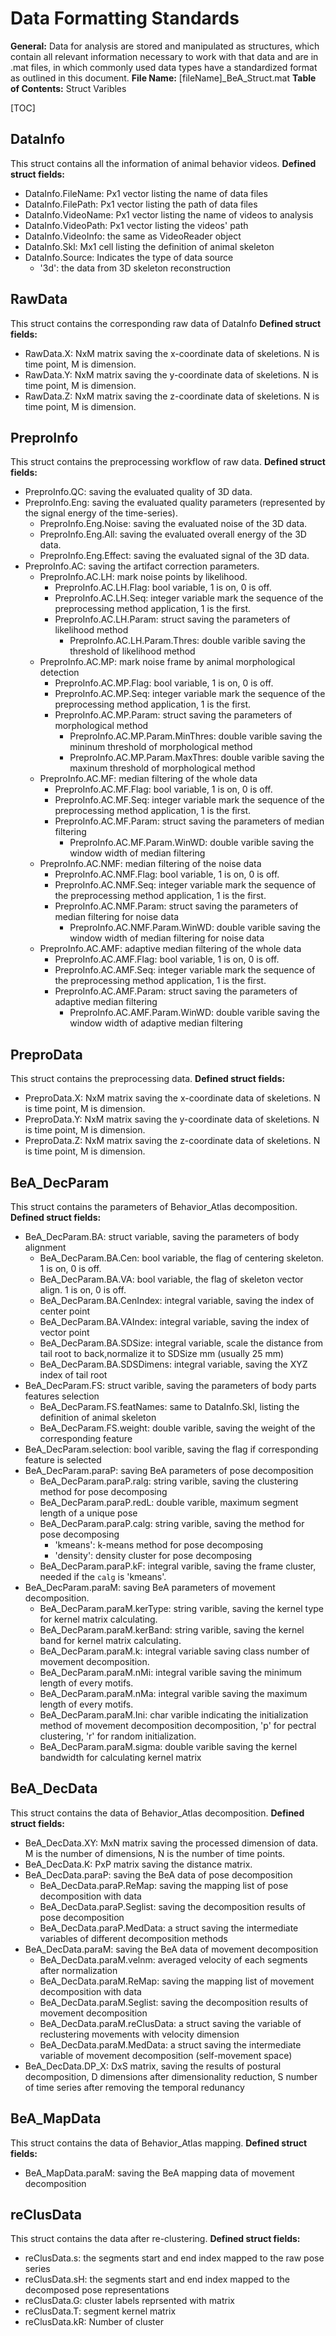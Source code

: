 # Data Formatting Standards
**General:** Data for analysis are stored and manipulated as structures, which contain all relevant information necessary to work with that data and are in .mat files, in which commonly used data types have a standardized format as outlined in this document.
**File Name:** [fileName]_BeA_Struct.mat
**Table of Contents:** Struct Varibles

[TOC]

## DataInfo
This struct contains all the information of animal behavior videos.
**Defined struct fields:**
* DataInfo.FileName: Px1 vector listing the name of data files
* DataInfo.FilePath: Px1 vector listing the path of data files
* DataInfo.VideoName: Px1 vector listing the name of videos to analysis
* DataInfo.VideoPath: Px1 vector listing the videos' path
* DataInfo.VideoInfo: the same as VideoReader object
* DataInfo.Skl: Mx1 cell listing the definition of animal skeleton
* DataInfo.Source: Indicates the type of data source
  * '3d': the data from 3D skeleton reconstruction


## RawData
This struct contains the corresponding raw data of DataInfo
**Defined struct fields:**
* RawData.X: NxM matrix saving the x-coordinate data of skeletions. N is time point, M is dimension.
* RawData.Y: NxM matrix saving the y-coordinate data of skeletions. N is time point, M is dimension.
* RawData.Z: NxM matrix saving the z-coordinate data of skeletions. N is time point, M is dimension.

## PreproInfo
This struct contains the preprocessing workflow of raw data.
**Defined struct fields:**
* PreproInfo.QC: saving the evaluated quality of 3D data.
* PreproInfo.Eng: saving the evaluated quality parameters (represented by the signal energy of the time-series).
  * PreproInfo.Eng.Noise: saving the evaluated noise of the 3D data.
  * PreproInfo.Eng.All: saving the evaluated overall energy of the 3D data.
  * PreproInfo.Eng.Effect: saving the evaluated signal of the 3D data.
* PreproInfo.AC: saving the artifact correction parameters.
  * PreproInfo.AC.LH: mark noise points by likelihood.
    * PreproInfo.AC.LH.Flag: bool variable, 1 is on, 0 is off.
    * PreproInfo.AC.LH.Seq: integer variable mark the sequence of the preprocessing method application, 1 is the first.
    * PreproInfo.AC.LH.Param: struct saving the parameters of likelihood method
      * PreproInfo.AC.LH.Param.Thres: double varible saving the threshold of likelihood method
  * PreproInfo.AC.MP: mark noise frame by animal morphological detection
    * PreproInfo.AC.MP.Flag: bool variable, 1 is on, 0 is off.
    * PreproInfo.AC.MP.Seq: integer variable mark the sequence of the preprocessing method application, 1 is the first.
    * PreproInfo.AC.MP.Param: struct saving the parameters of morphological method
      * PreproInfo.AC.MP.Param.MinThres: double varible saving the mininum threshold of morphological method
      * PreproInfo.AC.MP.Param.MaxThres: double varible saving the maxinum threshold of morphological method
  * PreproInfo.AC.MF: median filtering of the whole data
    * PreproInfo.AC.MF.Flag: bool variable, 1 is on, 0 is off.
    * PreproInfo.AC.MF.Seq: integer variable mark the sequence of the preprocessing method application, 1 is the first.
    * PreproInfo.AC.MF.Param:  struct saving the parameters of median filtering
      * PreproInfo.AC.MF.Param.WinWD: double varible saving the window width of median filtering
  * PreproInfo.AC.NMF: median filtering of the noise data
    * PreproInfo.AC.NMF.Flag: bool variable, 1 is on, 0 is off.
    * PreproInfo.AC.NMF.Seq: integer variable mark the sequence of the preprocessing method application, 1 is the first.
    * PreproInfo.AC.NMF.Param:  struct saving the parameters of median filtering for noise data
      * PreproInfo.AC.NMF.Param.WinWD: double varible saving the window width of median filtering for noise data
  * PreproInfo.AC.AMF: adaptive median filtering of the whole data
    * PreproInfo.AC.AMF.Flag: bool variable, 1 is on, 0 is off.
    * PreproInfo.AC.AMF.Seq: integer variable mark the sequence of the preprocessing method application, 1 is the first.
    * PreproInfo.AC.AMF.Param:  struct saving the parameters of adaptive median filtering
      * PreproInfo.AC.AMF.Param.WinWD: double varible saving the window width of adaptive median filtering


## PreproData
This struct contains the preprocessing data.
**Defined struct fields:**
* PreproData.X: NxM matrix saving the x-coordinate data of skeletions. N is time point, M is dimension.
* PreproData.Y: NxM matrix saving the y-coordinate data of skeletions. N is time point, M is dimension.
* PreproData.Z: NxM matrix saving the z-coordinate data of skeletions. N is time point, M is dimension.

## BeA_DecParam
This struct contains the parameters of Behavior_Atlas decomposition.
**Defined struct fields:**
* BeA_DecParam.BA: struct variable, saving the parameters of body alignment
  * BeA_DecParam.BA.Cen: bool variable, the flag of centering skeleton. 1 is on, 0 is off.
  * BeA_DecParam.BA.VA: bool variable, the flag of skeleton vector align. 1 is on, 0 is off.
  * BeA_DecParam.BA.CenIndex: integral variable, saving the index of center point
  * BeA_DecParam.BA.VAIndex: integral variable, saving the index of vector point
  * BeA_DecParam.BA.SDSize: integral variable, scale the distance from tail root to back,normalize it to SDSize mm (usually 25 mm)
  * BeA_DecParam.BA.SDSDimens: integral variable, saving the XYZ index of tail root
* BeA_DecParam.FS: struct varible, saving the parameters of body parts features selection
  * BeA_DecParam.FS.featNames: same to DataInfo.Skl, listing the definition of animal skeleton
  * BeA_DecParam.FS.weight: double varible, saving the weight of the corresponding feature
* BeA_DecParam.selection: bool varible, saving the flag if corresponding feature is selected
* BeA_DecParam.paraP: saving BeA parameters of pose decomposition
  * BeA_DecParam.paraP.ralg: string varible, saving the clustering method for pose decomposing
  * BeA_DecParam.paraP.redL: double varible, maximum segment length of a unique pose
  * BeA_DecParam.paraP.calg: string varible, saving the method for pose decomposing
    * 'kmeans': k-means method for pose decomposing
    * 'density': density cluster for pose decomposing
  * BeA_DecParam.paraP.kF: integral varible, saving the frame cluster, needed if the `calg` is 'kmeans'. 
* BeA_DecParam.paraM: saving BeA parameters of movement decomposition.
  *  BeA_DecParam.paraM.kerType: string varible, saving the kernel type for  kernel matrix calculating.
  *  BeA_DecParam.paraM.kerBand:  string varible, saving the kernel band for  kernel matrix calculating.
  *  BeA_DecParam.paraM.k: integral variable saving class number of movement decomposition.
  *  BeA_DecParam.paraM.nMi: integral varible saving the minimum length of every motifs.
  *  BeA_DecParam.paraM.nMa: integral varible saving the maximum length of every motifs.
  *  BeA_DecParam.paraM.Ini: char varible indicating the initialization method of movement decomposition decomposition, 'p' for pectral clustering, 'r' for random initialization.
  *  BeA_DecParam.paraM.sigma: double varible saving the kernel bandwidth for calculating kernel matrix


## BeA_DecData
This struct contains the data of Behavior_Atlas decomposition.
**Defined struct fields:**
* BeA_DecData.XY: MxN matrix saving the processed dimension of data. M is the number of dimensions, N is the number of time points.
* BeA_DecData.K: PxP matrix saving the distance matrix.
* BeA_DecData.paraP: saving the BeA data of pose decomposition
  * BeA_DecData.paraP.ReMap: saving the mapping list of pose decomposition with data
  * BeA_DecData.paraP.Seglist: saving the decomposition results of pose decomposition
  * BeA_DecData.paraP.MedData: a struct saving the intermediate variables of different decomposition methods
* BeA_DecData.paraM: saving the BeA data of movement decomposition
  * BeA_DecData.paraM.velnm: averaged velocity of each segments after normalization
  * BeA_DecData.paraM.ReMap: saving the mapping list of movement decomposition with data
  * BeA_DecData.paraM.Seglist: saving the decomposition results of movement decomposition
  * BeA_DecData.paraM.reClusData: a struct saving the variable of reclustering movements with velocity dimension
  * BeA_DecData.paraM.MedData: a struct saving the intermediate variable of movement decomposition (self-movement space)
* BeA_DecData.DP_X: DxS matrix, saving the results of postural decomposition, D dimensions after dimensionality reduction, S number of time series after removing the temporal redunancy 

## BeA_MapData
This struct contains the data of Behavior_Atlas mapping.
**Defined struct fields:**
* BeA_MapData.paraM: saving the BeA mapping data of movement decomposition


## reClusData
This struct contains the data after re-clustering.
**Defined struct fields:**
* reClusData.s: the segments start and end index mapped to the raw pose series
* reClusData.sH: the segments start and end index mapped to the decomposed pose representations
* reClusData.G: cluster labels reprsented with matrix
* reClusData.T: segment kernel matrix
* reClusData.kR: Number of cluster



